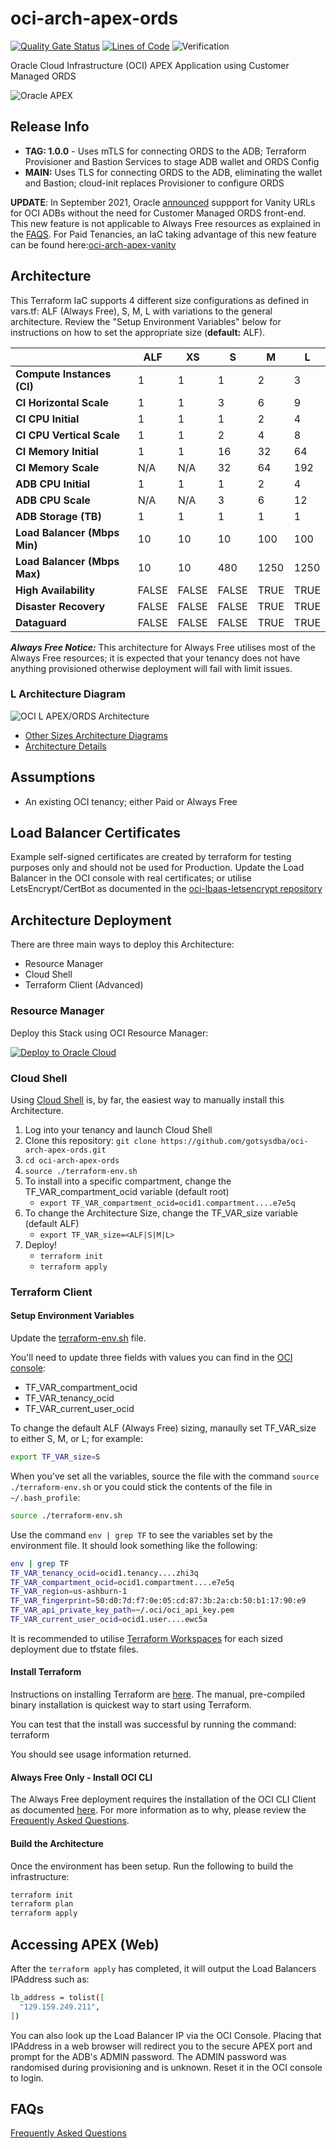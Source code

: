# oci-arch-apex-ords

[![Quality Gate Status](https://sonarcloud.io/api/project_badges/measure?project=gotsysdba_oci-arch-apex-ords&metric=alert_status)](https://sonarcloud.io/summary/new_code?id=gotsysdba_oci-arch-apex-ords) [![Lines of Code](https://sonarcloud.io/api/project_badges/measure?project=gotsysdba_oci-arch-apex-ords&metric=ncloc)](https://sonarcloud.io/summary/new_code?id=gotsysdba_oci-arch-apex-ords)  ![Verification](https://github.com/gotsysdba/oci-arch-apex-ords/actions/workflows/pull-request-check.yml/badge.svg)

Oracle Cloud Infrastructure (OCI) APEX Application using Customer Managed ORDS

![Oracle APEX](images/APEX_Logo.png "Oracle APEX")

## Release Info

* **TAG: 1.0.0** - Uses mTLS for connecting ORDS to the ADB; Terraform Provisioner and Bastion Services to stage ADB wallet and ORDS Config
* **MAIN:** Uses TLS for connecting ORDS to the ADB, eliminating the wallet and Bastion; cloud-init replaces Provisioner to configure ORDS

**UPDATE**: In September 2021, Oracle [announced](https://blogs.oracle.com/apex/post/introducing-vanity-urls-on-adb) suppport for Vanity URLs for OCI ADBs without the need for Customer Managed ORDS front-end.  This new feature is not applicable to Always Free resources as explained in the [FAQS](FAQS.md).  For Paid Tenancies, an IaC taking advantage of this new feature can be found here:[oci-arch-apex-vanity](https://github.com/gotsysdba/oci-arch-apex-vanity)

## Architecture

This Terraform IaC supports 4 different size configurations as defined in vars.tf: ALF (Always Free), S, M, L with variations to the general architecture.  Review the "Setup Environment Variables" below for instructions on how to set the appropriate size (**default:** ALF).

|                              | ALF   | XS    | S     | M    | L    |
| ---------------------------- | ----- | ----- | ----- | ---- | ---- |
| **Compute Instances (CI)**   | 1     | 1     | 1     | 2    | 3    |
| **CI Horizontal Scale**      | 1     | 1     | 3     | 6    | 9    |
| **CI CPU Initial**           | 1     | 1     | 1     | 2    | 4    |
| **CI CPU Vertical Scale**    | 1     | 1     | 2     | 4    | 8    |
| **CI Memory Initial**        | 1     | 1     | 16    | 32   | 64   |
| **CI Memory Scale**          | N/A   | N/A   | 32    | 64   | 192  |
| **ADB CPU Initial**          | 1     | 1     | 1     | 2    | 4    |
| **ADB CPU Scale**            | N/A   | N/A   | 3     | 6    | 12   |
| **ADB Storage (TB)**         | 1     | 1     | 1     | 1    | 1    |
| **Load Balancer (Mbps Min)** | 10    | 10    | 10    | 100  | 100  |
| **Load Balancer (Mbps Max)** | 10    | 10    | 480   | 1250 | 1250 |
| **High Availability**        | FALSE | FALSE | FALSE | TRUE | TRUE |
| **Disaster Recovery**        | FALSE | FALSE | FALSE | TRUE | TRUE |
| **Dataguard**                | FALSE | FALSE | FALSE | TRUE | TRUE |

_**Always Free Notice:**_ This architecture for Always Free utilises most of the Always Free resources; it is expected that your tenancy does not have anything provisioned otherwise deployment will fail with limit issues.

### L Architecture Diagram

![OCI L APEX/ORDS Architecture](images/L_APEX_ORDS.drawio.png "L APEX/ORDS Architecture")

* [Other Sizes Architecture Diagrams](ARCHITECTURE.md)
* [Architecture Details](ARCHITECTURE_DETAILS.md)

## Assumptions

* An existing OCI tenancy; either Paid or Always Free

## Load Balancer Certificates

Example self-signed certificates are created by terraform for testing purposes only and should not be used for Production.  Update the Load Balancer in the OCI console with real certificates; or utilise LetsEncrypt/CertBot as documented in the [oci-lbaas-letsencrypt repository](https://github.com/gotsysdba/oci-lbaas-letsencrypt)

## Architecture Deployment

There are three main ways to deploy this Architecture:

* Resource Manager
* Cloud Shell
* Terraform Client (Advanced)

### **Resource Manager**

Deploy this Stack using OCI Resource Manager:

[![Deploy to Oracle Cloud][magic_button]][magic_arch_stack]

### **Cloud Shell**

Using [Cloud Shell](https://docs.oracle.com/en-us/iaas/Content/API/Concepts/cloudshellintro.htm) is, by far, the easiest way to manually install this Architecture.

1. Log into your tenancy and launch Cloud Shell
2. Clone this repository: `git clone https://github.com/gotsysdba/oci-arch-apex-ords.git`
3. `cd oci-arch-apex-ords`
4. `source ./terraform-env.sh`
5. To install into a specific compartment, change the TF_VAR_compartment_ocid variable (default root)
   * `export TF_VAR_compartment_ocid=ocid1.compartment....e7e5q`
6. To change the Architecture Size, change the TF_VAR_size variable (default ALF)
   * `export TF_VAR_size=<ALF|S|M|L>`
7. Deploy!
   * `terraform init`
   * `terraform apply`

### **Terraform Client**

#### **Setup Environment Variables**

Update the [terraform-env.sh](terraform-env.sh) file.

You'll need to update three fields with values you can find in the [OCI console](https://cloud.oracle.com/):

* TF_VAR_compartment_ocid
* TF_VAR_tenancy_ocid
* TF_VAR_current_user_ocid

To change the default ALF (Always Free) sizing, manaully set TF_VAR_size to either S, M, or L; for example:

```bash
export TF_VAR_size=S
```

When you've set all the variables, source the file with the command `source ./terraform-env.sh` or you could stick the contents of the file in `~/.bash_profile`:

```bash
source ./terraform-env.sh
```

Use the command `env | grep TF` to see the variables set by the environment file. It should look something like the following:

```bash
env | grep TF
TF_VAR_tenancy_ocid=ocid1.tenancy....zhi3q
TF_VAR_compartment_ocid=ocid1.compartment....e7e5q
TF_VAR_region=us-ashburn-1
TF_VAR_fingerprint=50:d0:7d:f7:0e:05:cd:87:3b:2a:cb:50:b1:17:90:e9
TF_VAR_api_private_key_path=~/.oci/oci_api_key.pem
TF_VAR_current_user_ocid=ocid1.user....ewc5a
```

It is recommended to utilise [Terraform Workspaces](https://www.terraform.io/docs/language/state/workspaces.html) for each sized deployment due to tfstate files.

#### **Install Terraform**

Instructions on installing Terraform are [here](https://www.terraform.io/intro/getting-started/install.html).  The manual, pre-compiled binary installation is quickest way to start using Terraform.

You can test that the install was successful by running the command:
    terraform

You should see usage information returned.

#### **Always Free Only - Install OCI CLI**

The Always Free deployment requires the installation of the OCI CLI Client as documented [here](https://docs.oracle.com/en-us/iaas/Content/API/SDKDocs/cliinstall.htm).  For more information as to why, please review the [Frequently Asked Questions](FAQS.md).  

#### **Build the Architecture**

Once the environment has been setup.  Run the following to build the infrastructure:

```bash
terraform init
terraform plan
terraform apply
```

## Accessing APEX (Web)

After the `terraform apply` has completed, it will output the Load Balancers IPAddress such as:

```bash
lb_address = tolist([
  "129.159.249.211",
])
```

You can also look up the Load Balancer IP via the OCI Console.
Placing that IPAddress in a web browser will redirect you to the secure APEX port and prompt for the ADB's ADMIN password.  The ADMIN password was randomised during provisioning and is unknown.  Reset it in the OCI console to login.

## **FAQs**

[Frequently Asked Questions](FAQS.md)

[magic_button]: https://oci-resourcemanager-plugin.plugins.oci.oraclecloud.com/latest/deploy-to-oracle-cloud.svg
[magic_arch_stack]: https://cloud.oracle.com/resourcemanager/stacks/create?zipUrl=https://github.com/gotsysdba/oci-arch-apex-ords/archive/refs/heads/main.zip

